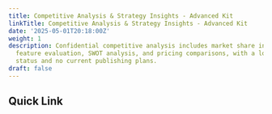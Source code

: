 ```yaml
---
title: Competitive Analysis & Strategy Insights - Advanced Kit
linkTitle: Competitive Analysis & Strategy Insights - Advanced Kit
date: '2025-05-01T20:18:00Z'
weight: 1
description: Confidential competitive analysis includes market share insights, product
  feature evaluation, SWOT analysis, and pricing comparisons, with a low priority
  status and no current publishing plans.
draft: false
---
```



## Quick Link

<!-- Unsupported block type: child_page -->

<!-- Unsupported block type: child_page -->

<!-- Unsupported block type: child_page -->

<!-- Unsupported block type: child_page -->

<!-- Unsupported block type: child_page -->



<!-- Unsupported block type: child_database -->





